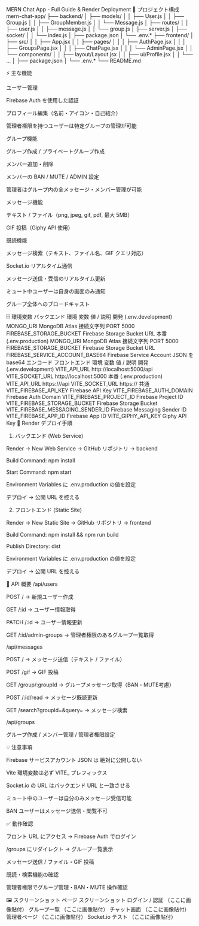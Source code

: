 MERN Chat App - Full Guide & Render Deployment
📁 プロジェクト構成
mern-chat-app/
├── backend/
│   ├── models/
│   │   ├── User.js
│   │   ├── Group.js
│   │   ├── GroupMember.js
│   │   └── Message.js
│   ├── routes/
│   │   ├── user.js
│   │   ├── message.js
│   │   └── group.js
│   ├── server.js
│   ├── socket/
│   │   └── index.js
│   ├── package.json
│   └── .env.*
├── frontend/
│   ├── src/
│   │   ├── App.jsx
│   │   ├── pages/
│   │   │   ├── AuthPage.jsx
│   │   │   ├── GroupsPage.jsx
│   │   │   ├── ChatPage.jsx
│   │   │   └── AdminPage.jsx
│   │   └── components/
│   │       ├── layout/Layout.jsx
│   │       ├── ui/Profile.jsx
│   │       └── ...
│   ├── package.json
│   └── .env.*
└── README.md

⚡ 主な機能

ユーザー管理

Firebase Auth を使用した認証

プロフィール編集（名前・アイコン・自己紹介）

管理者権限を持つユーザーは特定グループの管理が可能

グループ機能

グループ作成 / プライベートグループ作成

メンバー追加・削除

メンバーの BAN / MUTE / ADMIN 設定

管理者はグループ内の全メッセージ・メンバー管理が可能

メッセージ機能

テキスト / ファイル（png, jpeg, gif, pdf, 最大 5MB）

GIF 投稿（Giphy API 使用）

既読機能

メッセージ検索（テキスト、ファイル名、GIF クエリ対応）

Socket.io リアルタイム通信

メッセージ送信・受信のリアルタイム更新

ミュート中ユーザーは自身の画面のみ通知

グループ全体へのブロードキャスト

🗄️ 環境変数
バックエンド
環境	変数	値 / 説明
開発 (.env.development)	MONGO_URI	MongoDB Atlas 接続文字列
	PORT	5000
	FIREBASE_STORAGE_BUCKET	Firebase Storage Bucket URL
本番 (.env.production)	MONGO_URI	MongoDB Atlas 接続文字列
	PORT	5000
	FIREBASE_STORAGE_BUCKET	Firebase Storage Bucket URL
	FIREBASE_SERVICE_ACCOUNT_BASE64	Firebase Service Account JSON を base64 エンコード
フロントエンド
環境	変数	値 / 説明
開発 (.env.development)	VITE_API_URL	http://localhost:5000/api
	VITE_SOCKET_URL	http://localhost:5000
本番 (.env.production)	VITE_API_URL	https://<backend-render-url>/api
	VITE_SOCKET_URL	https://<backend-render-url>
共通	VITE_FIREBASE_API_KEY	Firebase API Key
	VITE_FIREBASE_AUTH_DOMAIN	Firebase Auth Domain
	VITE_FIREBASE_PROJECT_ID	Firebase Project ID
	VITE_FIREBASE_STORAGE_BUCKET	Firebase Storage Bucket
	VITE_FIREBASE_MESSAGING_SENDER_ID	Firebase Messaging Sender ID
	VITE_FIREBASE_APP_ID	Firebase App ID
	VITE_GIPHY_API_KEY	Giphy API Key
🔧 Render デプロイ手順
1. バックエンド (Web Service)

Render → New Web Service → GitHub リポジトリ → backend

Build Command: npm install

Start Command: npm start

Environment Variables に .env.production の値を設定

デプロイ → 公開 URL を控える

2. フロントエンド (Static Site)

Render → New Static Site → GitHub リポジトリ → frontend

Build Command: npm install && npm run build

Publish Directory: dist

Environment Variables に .env.production の値を設定

デプロイ → 公開 URL を控える

📝 API 概要
/api/users

POST / → 新規ユーザー作成

GET /:id → ユーザー情報取得

PATCH /:id → ユーザー情報更新

GET /:id/admin-groups → 管理者権限のあるグループ一覧取得

/api/messages

POST / → メッセージ送信（テキスト / ファイル）

POST /gif → GIF 投稿

GET /group/:groupId → グループメッセージ取得（BAN・MUTE考慮）

POST /:id/read → メッセージ既読更新

GET /search?groupId=&query= → メッセージ検索

/api/groups

グループ作成 / メンバー管理 / 管理者権限設定

💡 注意事項

Firebase サービスアカウント JSON は 絶対に公開しない

Vite 環境変数は必ず VITE_ プレフィックス

Socket.io の URL はバックエンド URL と一致させる

ミュート中のユーザーは自分のみメッセージ受信可能

BAN ユーザーはメッセージ送信・閲覧不可

✅ 動作確認

フロント URL にアクセス → Firebase Auth でログイン

/groups にリダイレクト → グループ一覧表示

メッセージ送信 / ファイル・GIF 投稿

既読・検索機能の確認

管理者権限でグループ管理・BAN・MUTE 操作確認

🖼️ スクリーンショット
ページ	スクリーンショット
ログイン / 認証	（ここに画像貼付）
グループ一覧	（ここに画像貼付）
チャット画面	（ここに画像貼付）
管理者ページ	（ここに画像貼付）
Socket.io テスト	（ここに画像貼付）